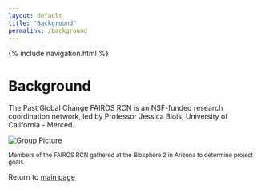 ```yaml
---
layout: default
title: "Background"
permalink: /background
---
```


{% include navigation.html %}

# Background
The Past Global Change FAIROS RCN is an NSF-funded research coordination network, led by Professor Jessica Blois, University of California - Merced.

<img src="./images/Blois_group_3.jpeg" alt="Group Picture">
<p><small>Members of the FAIROS RCN gathered at the Biosphere 2 in Arizona to determine project goals.</small></p>

Return to [main page](home.md)
